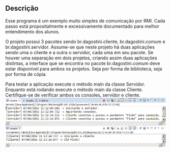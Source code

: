 Descrição
---------
Esse programa é um exemplo muito simples de comunicação por RMI. Cada passo está propositalmente e excessivamente documentado para melhor entendimento dos alunos.

O projeto possui 3 pacotes sendo br.dagostini.cliente, br.dagostini.comum e br.dagostini.servidor. Assume-se que neste projeto há duas aplicações sendo uma o cliente e a outra o servidor, cada uma em seu pacote. Se houver uma separação em dois projetos, criando assim duas aplicações distintas, a interface que se encontra no pacote br.dagostini.comum deve estar disponível para ambos os projetos. Seja por forma de biblioteca, seja por forma de cópia.

Para testar a aplicação execute o método main da classe Servidor. Enquanto está rodando execute o método main da classe Cliente. Certifique-se de verificar ambos os consoles, servidor e cliente.
![](docs/consoles.png)  

